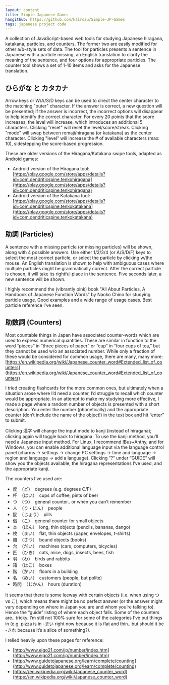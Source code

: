 ```yaml
---
layout: content
title: Simple Japanese Games
hasgithub: https://github.com/kairozu/Simple-JP-Games
tags: japanese project code
---
```

A collection of JavaScript-based web tools for studying Japanese hiragana, katakana, particles, and counters. The former two are easily modified for other a/b-style sets of data. The tool for particles presents a sentence in Japanese with a particle missing, an English translation to clarify the meaning of the sentence, and four options for appropriate particles. The counter tool shows a set of 1-10 items and asks for the Japanese translation. 

## ひらがな と カタカナ
Arrow keys or W/A/S/D keys can be used to direct the center character to the matching "outer" character. If the answer is correct, a new question will be presented; if the answer is incorrect, the incorrect options will disappear to help identify the correct character. For every 20 points that the score increases, the level will increase, which introduces an additional 5 characters. Clicking "reset" will reset the level/score/streak. Clicking "mode" will swap between romaji/hiragana (or katakana) as the center character. Clicking "level" will increase the # of available characters (max: 10), sidestepping the score-based progression.

These are older versions of the Hiragana/Katakana swipe tools, adapted as Android games:
* Android version of the Hiragana tool: [https://play.google.com/store/apps/details?id=com.dendriticspine.tenkohiragana](https://play.google.com/store/apps/details?id=com.dendriticspine.tenkohiragana)
* Android version of the Katakana tool: [https://play.google.com/store/apps/details?id=com.dendriticspine.tenkokatakana](https://play.google.com/store/apps/details?id=com.dendriticspine.tenkokatakana)

## 助詞 (Particles)
A sentence with a missing particle (or missing particles) will be shown, along with 4 possible answers. Use either 1/2/3/4 (or A/S/D/F) keys to select the most correct particle, or select the particle by clicking w/the mouse. An English translation is shown to help with ambiguous cases where multiple particles might be grammatically correct. After the correct particle is chosen, it will take its rightful place in the sentence. Five seconds later, a new sentence will be shown.

I highly recommend the (vibrantly pink) book "All About Particles, A Handbook of Japanese Function Words" by Naoko Chino for studying particle usage. Good examples and a wide range of usage cases. Best particle reference I've seen.

## 助数詞 (Counters)
Most countable things in Japan have associated counter-words which are used to express numerical quantities. These are similar in function to the word “pieces” in “three pieces of paper” or “cup” in “four cups of tea,” but they cannot be used w/o an associated number. While only a fraction of these would be considered for common usage, there are many, many more:
[https://en.wikipedia.org/wiki/Japanese_counter_word#Extended_list_of_counters](https://en.wikipedia.org/wiki/Japanese_counter_word#Extended_list_of_counters)

I tried creating flashcards for the more common ones, but ultimately when a situation arose where I’d need a counter, I’d struggle to recall which counter would be appropriate. In an attempt to make my studying more effective, I made a page where a random number of objects is presented with a short description. You enter the number (phonetically) and the appropriate counter (don’t include the name of the object!) in the text box and hit “enter” to submit. 

Clicking 漢字 will change the input mode to kanji (instead of hiragana); clicking again will toggle back to hiragana. To use the kanji method, you'll need a Japanese input method. For Linux, I recommend IBus+Anthy, and for Windows, you can enable additional language input via the language control panel (charms -> settings -> change PC settings -> time and language -> region and language -> add a language). Clicking “?” under “GUIDE” will show you the objects available, the hiragana representations I’ve used, and the appropriate kanji.

The counters I’ve used are:

* 度　（ど）　degrees (e.g. degrees C/F)
* 杯　（はい）　cups of coffee, pints of beer
*  つ　（つ）　general counter.. or when you can’t remember
* 人　（り・にん）　people
* 錠　（じょう）　pills
* 個　（こ）　general counter for small objects
* 本　（ほん）　long, thin objects (pencils, bananas, dango)
* 枚　（まい）　flat, thin objects (paper, envelopes, t-shirts)
* 冊　（さつ）　bound objects (books)
* 台　（だい）　machines (cars, computers, bicycles)
* 匹　（ひき）　cats, mice, dogs, insects, bees, fish
* 羽　（わ）　birds and rabbits
* 箱　（はこ）　boxes
* 階　（かい）　floors in a building
* 名　（めい）　customers (people, but polite)
* 時間　（じかん）　hours (duration)

It seems that there is some leeway with certain objects (i.e. when using つ vs こ), which means there might be no perfect answer (or the answer might vary depending on where in Japan you are and whom you’re talking to). Hence the “guide” listing of where each object falls.  Some of the counters are.. tricky. I’m still not 100% sure for some of the categories I’ve put things in (e.g. pizza is in -まい right now because it is flat and thin.. but should it be -きれ because it’s a slice of something?).  

I relied heavily upon these pages for reference:

* [http://www.eigo21.com/jp/number/index.htm](http://www.eigo21.com/jp/number/index.htm)
* [http://www.guidetojapanese.org/learn/complete/counting](http://www.guidetojapanese.org/learn/complete/counting)
* [https://en.wikipedia.org/wiki/Japanese_counter_word](https://en.wikipedia.org/wiki/Japanese_counter_word)
